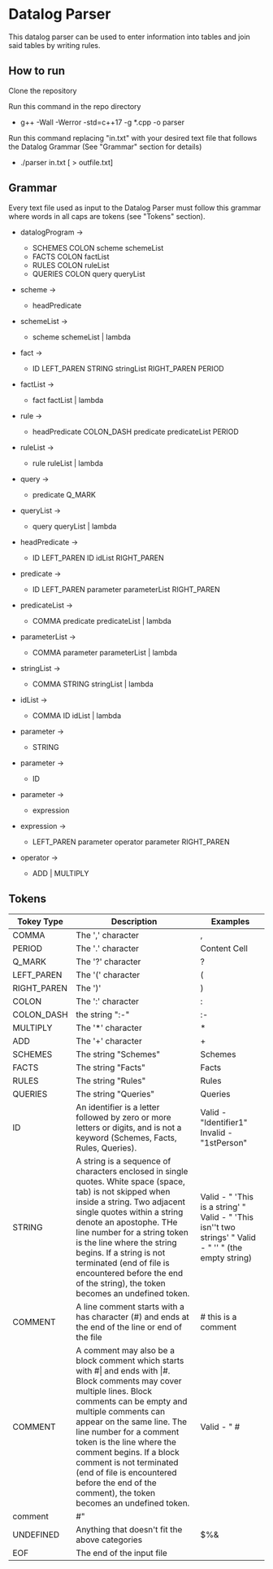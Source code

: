# Datalog Parser

This datalog parser can be used to enter information into tables and join said tables by writing rules.

## How to run ##

Clone the repository

Run this command in the repo directory
* g++ -Wall -Werror -std=c++17 -g \*.cpp -o parser

Run this command replacing "in.txt" with your desired text file that follows the Datalog Grammar (See "Grammar" section for details)
* ./parser in.txt [ > outfile.txt]


## Grammar ##

Every text file used as input to the Datalog Parser must follow this grammar where words in all caps are tokens (see "Tokens" section).

* datalogProgram	-> 	
	* SCHEMES COLON scheme schemeList	
	* FACTS COLON factList 
	* RULES COLON ruleList 
	* QUERIES COLON query queryList


* scheme   	-> 	
	* headPredicate
* schemeList	->	
	* scheme schemeList | lambda
* fact    	->	
	* ID LEFT_PAREN STRING stringList RIGHT_PAREN PERIOD
* factList	->	
	* fact factList | lambda
* rule    	->
	* headPredicate COLON_DASH predicate predicateList PERIOD
* ruleList	->	
	* rule ruleList | lambda
* query	        ->      
	* predicate Q_MARK
* queryList	->	
	* query queryList | lambda





* headPredicate	->	
	* ID LEFT_PAREN ID idList RIGHT_PAREN
* predicate	->	
	* ID LEFT_PAREN parameter parameterList RIGHT_PAREN

* predicateList	->	
	* COMMA predicate predicateList | lambda
* parameterList	-> 	
	* COMMA parameter parameterList | lambda
* stringList	-> 	
	* COMMA STRING stringList | lambda
* idList  	-> 	
	* COMMA ID idList | lambda

* parameter	->	
	* STRING
* parameter	->	
	* ID
* parameter	->	
	* expression

* expression	-> 	
	* LEFT_PAREN parameter operator parameter RIGHT_PAREN
* operator	->	
	* ADD | MULTIPLY

## Tokens
Tokey Type  | Description | Examples
------------- | ------------- | -------------
COMMA  | The ',' character  | ,
PERIOD  | The '.' character  | Content Cell
Q_MARK  | The '?' character| ?
LEFT_PAREN  | The '(' character | (
RIGHT_PAREN  | The ')'  | )
COLON  | The ':' character | :
COLON_DASH  | the string ":-" | :-
MULTIPLY  | The '\*' character | \*
ADD  | The '+' character  | +
SCHEMES  | The string "Schemes"  | Schemes
FACTS  | The string "Facts"  | Facts
RULES  | The string "Rules"  | Rules
QUERIES  | The string "Queries"  | Queries
ID  | An identifier is a letter followed by zero or more letters or digits, and is not a keyword (Schemes, Facts, Rules, Queries).  | Valid - "Identifier1" Invalid - "1stPerson"
STRING  | A string is a sequence of characters enclosed in single quotes. White space (space, tab) is not skipped when inside a string. Two adjacent single quotes within a string denote an apostophe. THe line number for a string token is the line where the string begins. If a string is not terminated (end of file is encountered before the end of the string), the token becomes an undefined token. | Valid - " 'This is a string' " Valid - " 'This isn''t two strings' " Valid - " '' " (the empty string)
COMMENT  | A line comment starts with a has character (#) and ends at the end of the line or end of the file  | # this is a comment
COMMENT | A comment may also be a block comment which starts with \#\| and ends with \|\#. Block comments may cover multiple lines. Block comments can be empty and multiple comments can appear on the same line. The line number for a comment token is the line where the comment begins. If a block comment is not terminated (end of file is encountered before the end of the comment), the token becomes an undefined token. | Valid - " #||# " Valid - " #|This is a multiline
comment |#"
UNDEFINED  | Anything that doesn't fit the above categories  | $%&
EOF | The end of the input file | 

